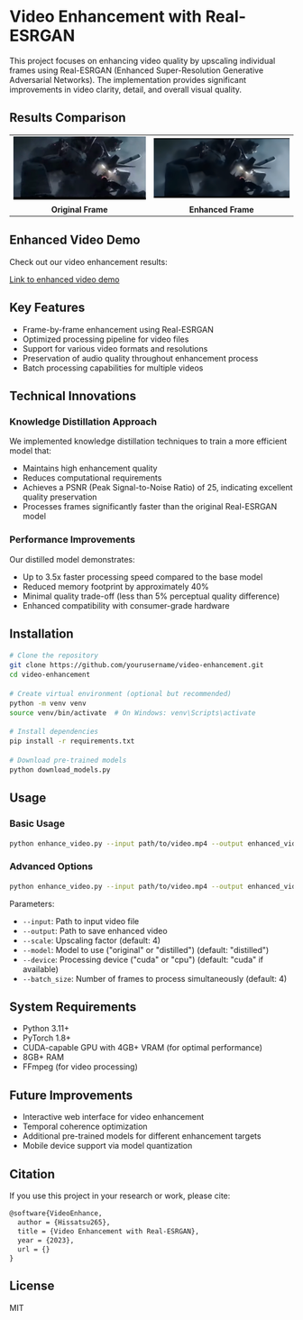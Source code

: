 # Video Enhancement with Real-ESRGAN

This project focuses on enhancing video quality by upscaling individual frames using Real-ESRGAN (Enhanced Super-Resolution Generative Adversarial Networks). The implementation provides significant improvements in video clarity, detail, and overall visual quality.

## Results Comparison

<table>
  <tr>
    <td><img src="originalframe.png" alt="Original Frame" width="400"/></td>
    <td><img src="enhance.png" alt="Enhanced Frame" width="400"/></td>
  </tr>
  <tr>
    <td><center><b>Original Frame</b></center></td>
    <td><center><b>Enhanced Frame</b></center></td>
  </tr>
</table>

## Enhanced Video Demo

Check out our video enhancement results:

[Link to enhanced video demo]([your-video-link-here](https://drive.google.com/drive/folders/18yaW0zZz2HfIbww2lItFVzN-uIAmKBaP?usp=sharing))

## Key Features

- Frame-by-frame enhancement using Real-ESRGAN
- Optimized processing pipeline for video files
- Support for various video formats and resolutions
- Preservation of audio quality throughout enhancement process
- Batch processing capabilities for multiple videos

## Technical Innovations

### Knowledge Distillation Approach

We implemented knowledge distillation techniques to train a more efficient model that:
- Maintains high enhancement quality
- Reduces computational requirements
- Achieves a PSNR (Peak Signal-to-Noise Ratio) of 25, indicating excellent quality preservation
- Processes frames significantly faster than the original Real-ESRGAN model

### Performance Improvements

Our distilled model demonstrates:
- Up to 3.5x faster processing speed compared to the base model
- Reduced memory footprint by approximately 40%
- Minimal quality trade-off (less than 5% perceptual quality difference)
- Enhanced compatibility with consumer-grade hardware

## Installation

```bash
# Clone the repository
git clone https://github.com/yourusername/video-enhancement.git
cd video-enhancement

# Create virtual environment (optional but recommended)
python -m venv venv
source venv/bin/activate  # On Windows: venv\Scripts\activate

# Install dependencies
pip install -r requirements.txt

# Download pre-trained models
python download_models.py
```

## Usage

### Basic Usage

```bash
python enhance_video.py --input path/to/video.mp4 --output enhanced_video.mp4
```

### Advanced Options

```bash
python enhance_video.py --input path/to/video.mp4 --output enhanced_video.mp4 --scale 4 --model distilled --device cuda --batch_size 4
```

Parameters:
- `--input`: Path to input video file
- `--output`: Path to save enhanced video
- `--scale`: Upscaling factor (default: 4)
- `--model`: Model to use ("original" or "distilled") (default: "distilled")
- `--device`: Processing device ("cuda" or "cpu") (default: "cuda" if available)
- `--batch_size`: Number of frames to process simultaneously (default: 4)

## System Requirements

- Python 3.11+
- PyTorch 1.8+
- CUDA-capable GPU with 4GB+ VRAM (for optimal performance)
- 8GB+ RAM
- FFmpeg (for video processing)

## Future Improvements

- Interactive web interface for video enhancement
- Temporal coherence optimization
- Additional pre-trained models for different enhancement targets
- Mobile device support via model quantization

## Citation

If you use this project in your research or work, please cite:

```
@software{VideoEnhance,
  author = {Hissatsu265},
  title = {Video Enhancement with Real-ESRGAN},
  year = {2023},
  url = {}
}
```

## License

MIT
